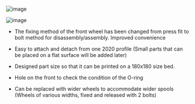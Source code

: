 ![image](https://github.com/v6cl/Filamentalist_Mods/assets/16078263/146c3f41-5227-4420-bd97-01c199462e40)

![image](https://github.com/v6cl/Filamentalist_Mods/assets/16078263/e04a2d19-c1c9-4b91-99a6-11e647e1dc45)

- The fixing method of the front wheel has been changed from press fit to bolt method for disassembly/assembly.
Improved convenience

- Easy to attach and detach from one 2020 profile (Small parts that can be placed on a flat surface will be added later)
  
- Designed part size so that it can be printed on a 180x180 size bed.

- Hole on the front to check the condition of the O-ring

- Can be replaced with wider wheels to accommodate wider spools (Wheels of various widths, fixed and released with 2 bolts)
